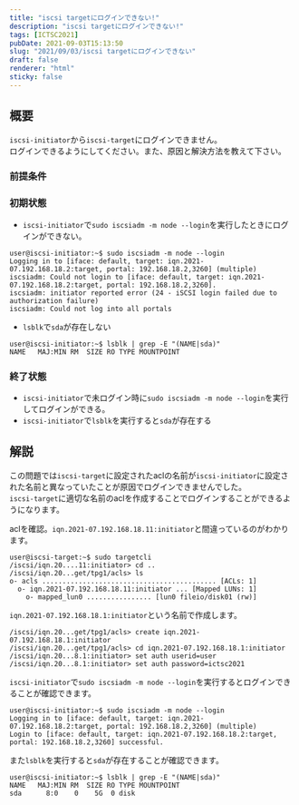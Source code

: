 ```yaml
---
title: "iscsi targetにログインできない!"
description: "iscsi targetにログインできない!"
tags: [ICTSC2021]
pubDate: 2021-09-03T15:13:50
slug: "2021/09/03/iscsi targetにログインできない"
draft: false
renderer: "html"
sticky: false
---
```



<h2>概要</h2>



<p><code>iscsi-initiator</code>から<code>iscsi-target</code>にログインできません。  <br>
ログインできるようにしてください。また、原因と解決方法を教えて下さい。</p>



<h3>前提条件</h3>



<h3>初期状態</h3>



<ul><li><code>iscsi-initiator</code>で<code>sudo iscsiadm -m node --login</code>を実行したときにログインができない。</li></ul>


<div class="wp-block-syntaxhighlighter-code "><pre><code>user@iscsi-initiator:~$ sudo iscsiadm -m node --login
Logging in to &#91;iface: default, target: iqn.2021-07.192.168.18.2:target, portal: 192.168.18.2,3260] (multiple)
iscsiadm: Could not login to &#91;iface: default, target: iqn.2021-07.192.168.18.2:target, portal: 192.168.18.2,3260].
iscsiadm: initiator reported error (24 - iSCSI login failed due to authorization failure)
iscsiadm: Could not log into all portals</code></pre></div>


<ul><li><code>lsblk</code>で<code>sda</code>が存在しない</li></ul>


<div class="wp-block-syntaxhighlighter-code "><pre><code>user@iscsi-initiator:~$ lsblk | grep -E &quot;(NAME|sda)&quot;
NAME   MAJ:MIN RM  SIZE RO TYPE MOUNTPOINT</code></pre></div>


<h3>終了状態</h3>



<ul><li><code>iscsi-initiator</code>で未ログイン時に<code>sudo iscsiadm -m node --login</code>を実行してログインができる。</li><li><code>iscsi-initiator</code>で<code>lsblk</code>を実行すると<code>sda</code>が存在する</li></ul>



<h2>解説</h2>



<p>この問題では<code>iscsi-target</code>に設定されたaclの名前が<code>iscsi-initiator</code>に設定された名前と異なっていたことが原因でログインできませんでした。<br>
<code>iscsi-target</code>に適切な名前のaclを作成することでログインすることができるようになります。</p>



<p>aclを確認。<code>iqn.2021-07.192.168.18.11:initiator</code>と間違っているのがわかります。</p>


<div class="wp-block-syntaxhighlighter-code "><pre><code>user@iscsi-target:~$ sudo targetcli
/iscsi/iqn.20....11:initiator&gt; cd ..
/iscsi/iqn.20...get/tpg1/acls&gt; ls
o- acls ........................................... &#91;ACLs: 1]
  o- iqn.2021-07.192.168.18.11:initiator ... &#91;Mapped LUNs: 1]
    o- mapped_lun0 ................ &#91;lun0 fileio/disk01 (rw)]</code></pre></div>


<p><code>iqn.2021-07.192.168.18.1:initiator</code>という名前で作成します。</p>


<div class="wp-block-syntaxhighlighter-code "><pre><code>/iscsi/iqn.20...get/tpg1/acls&gt; create iqn.2021-07.192.168.18.1:initiator
/iscsi/iqn.20...get/tpg1/acls&gt; cd iqn.2021-07.192.168.18.1:initiator
/iscsi/iqn.20...8.1:initiator&gt; set auth userid=user
/iscsi/iqn.20...8.1:initiator&gt; set auth password=ictsc2021</code></pre></div>


<p><code>iscsi-initiator</code>で<code>sudo iscsiadm -m node --login</code>を実行するとログインできることが確認できます。</p>


<div class="wp-block-syntaxhighlighter-code "><pre><code>user@iscsi-initiator:~$ sudo iscsiadm -m node --login
Logging in to &#91;iface: default, target: iqn.2021-07.192.168.18.2:target, portal: 192.168.18.2,3260] (multiple)
Login to &#91;iface: default, target: iqn.2021-07.192.168.18.2:target, portal: 192.168.18.2,3260] successful.</code></pre></div>


<p>また<code>lsblk</code>を実行すると<code>sda</code>が存在することが確認できます。</p>


<div class="wp-block-syntaxhighlighter-code "><pre><code>user@iscsi-initiator:~$ lsblk | grep -E &quot;(NAME|sda)&quot;
NAME   MAJ:MIN RM  SIZE RO TYPE MOUNTPOINT
sda      8:0    0    5G  0 disk </code></pre></div>